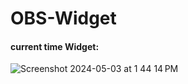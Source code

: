 # OBS-Widget
#### current time Widget:
![Screenshot 2024-05-03 at 1 44 14 PM](https://github.com/Luna-Jia/OBS-Widget/assets/73403516/76814c69-55fe-4606-829d-eaae35ffab99)
